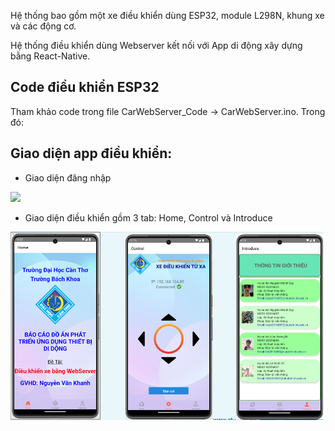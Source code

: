 Hệ thống bao gồm một xe điều khiển dùng ESP32, module L298N, khung xe và các động cơ.

Hệ thống điều khiển dùng Webserver kết nối với App di động xây dựng bằng React-Native.
## Code điều khiển ESP32
Tham khảo code trong file CarWebServer_Code -> CarWebServer.ino.
Trong đó:

## Giao diện app điều khiển:

* Giao diện đăng nhập
<img src = "https://github.com/ngkduy/Car-Control-Webserver/blob/master/Giao%20di%E1%BB%87n/Sign%20in.png" width = 200/>

*  Giao diện điều khiển gồm 3 tab: Home, Control và Introduce
<img src = "https://github.com/ngkduy/Car-Control-Webserver/blob/master/Giao%20di%E1%BB%87n/Giao%20di%E1%BB%87n%20%C4%91i%E1%BB%81u%20khi%E1%BB%83n.png" width = 500\>

